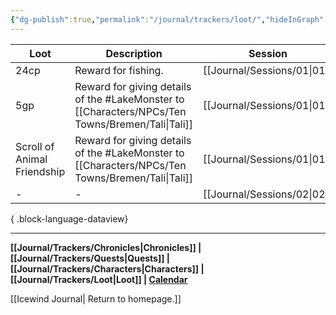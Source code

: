 ```yaml
---
{"dg-publish":true,"permalink":"/journal/trackers/loot/","hideInGraph":true}
---
```


| Loot                        | Description                                                | Session                        |
| --------------------------- | ---------------------------------------------------------- | ------------------------------ |
| 24cp                        | Reward for fishing.                                        | [[Journal/Sessions/01\|01]] |
| 5gp                         | Reward for giving details of the #LakeMonster  to [[Characters/NPCs/Ten Towns/Bremen/Tali\|Tali]] | [[Journal/Sessions/01\|01]] |
| Scroll of Animal Friendship | Reward for giving details of the #LakeMonster  to [[Characters/NPCs/Ten Towns/Bremen/Tali\|Tali]] | [[Journal/Sessions/01\|01]] |
| \-                          | \-                                                         | [[Journal/Sessions/02\|02]] |

{ .block-language-dataview}

---

**[[Journal/Trackers/Chronicles\|Chronicles]] | [[Journal/Trackers/Quests\|Quests]] |  [[Journal/Trackers/Characters\|Characters]]  | [[Journal/Trackers/Loot\|Loot]] | [Calendar](https://app.fantasy-calendar.com/calendars/b92ff6b73ed0d08bb329405ca22ef86f)**

[[Icewind Journal\| Return to homepage.]]